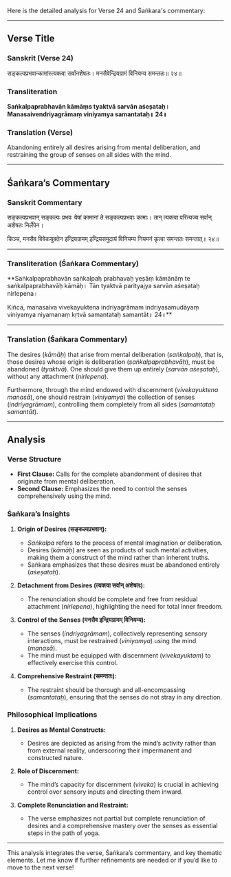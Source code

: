 Here is the detailed analysis for Verse 24 and Śaṅkara's commentary:

---

## Verse Title
### Sanskrit (Verse 24)
सङ्कल्पप्रभवान्कामांस्त्यक्त्वा सर्वानशेषतः।
मनसैवेन्द्रियग्रामं विनियम्य समन्ततः॥ २४॥

### Transliteration
**Saṅkalpaprabhavān kāmāṃs tyaktvā sarvān aśeṣataḥ।
Manasaivendriyagrāmaṃ viniyamya samantataḥ॥ 24॥**

### Translation (Verse)
Abandoning entirely all desires arising from mental deliberation,
and restraining the group of senses on all sides with the mind.

---

## Śaṅkara’s Commentary
### Sanskrit Commentary
सङ्कल्पप्रभवान् सङ्कल्पः प्रभवः येषां कामानां ते सङ्कल्पप्रभवाः कामाः।
तान् त्यक्त्वा परित्यज्य सर्वान् अशेषतः निर्लेपेन।

किञ्च, मनसैव विवेकयुक्तेन इन्द्रियग्रामम् इन्द्रियसमुदायं
विनियम्य नियमनं कृत्वा समन्ततः समन्तात्॥ २४॥

---

### Transliteration (Śaṅkara Commentary)
**Saṅkalpaprabhavān saṅkalpaḥ prabhavaḥ yeṣāṃ kāmānāṃ te saṅkalpaprabhavāḥ kāmāḥ।
Tān tyaktvā parityajya sarvān aśeṣataḥ nirlepena।

Kiñca, manasaiva vivekayuktena indriyagrāmam indriyasamudāyaṃ
viniyamya niyamanaṃ kṛtvā samantataḥ samantāt॥ 24॥**

---

### Translation (Śaṅkara Commentary)
The desires (*kāmāḥ*) that arise from mental deliberation (*saṅkalpaḥ*),
that is, those desires whose origin is deliberation (*saṅkalpaprabhavāḥ*), must be abandoned (*tyaktvā*).
One should give them up entirely (*sarvān aśeṣataḥ*), without any attachment (*nirlepena*).

Furthermore, through the mind endowed with discernment (*vivekayuktena manasā*),
one should restrain (*viniyamya*) the collection of senses (*indriyagrāmam*),
controlling them completely from all sides (*samantataḥ samantāt*).

---

## Analysis

### Verse Structure
- **First Clause:** Calls for the complete abandonment of desires that originate from mental deliberation.
- **Second Clause:** Emphasizes the need to control the senses comprehensively using the mind.

### Śaṅkara’s Insights
1. **Origin of Desires (सङ्कल्पप्रभवान्):**
   - *Saṅkalpa* refers to the process of mental imagination or deliberation.
   - Desires (*kāmāḥ*) are seen as products of such mental activities, making them a construct of the mind rather than inherent truths.
   - Śaṅkara emphasizes that these desires must be abandoned entirely (*aśeṣataḥ*).

2. **Detachment from Desires (त्यक्त्वा सर्वान् अशेषतः):**
   - The renunciation should be complete and free from residual attachment (*nirlepena*), highlighting the need for total inner freedom.

3. **Control of the Senses (मनसैव इन्द्रियग्रामम् विनियम्य):**
   - The senses (*indriyagrāmam*), collectively representing sensory interactions, must be restrained (*viniyamya*) using the mind (*manasā*).
   - The mind must be equipped with discernment (*vivekayuktam*) to effectively exercise this control.

4. **Comprehensive Restraint (समन्ततः):**
   - The restraint should be thorough and all-encompassing (*samantataḥ*), ensuring that the senses do not stray in any direction.

### Philosophical Implications
1. **Desires as Mental Constructs:**
   - Desires are depicted as arising from the mind’s activity rather than from external reality, underscoring their impermanent and constructed nature.

2. **Role of Discernment:**
   - The mind’s capacity for discernment (*viveka*) is crucial in achieving control over sensory inputs and directing them inward.

3. **Complete Renunciation and Restraint:**
   - The verse emphasizes not partial but complete renunciation of desires and a comprehensive mastery over the senses as essential steps in the path of yoga.

---

This analysis integrates the verse, Śaṅkara’s commentary, and key thematic elements. Let me know if further refinements are needed or if you’d like to move to the next verse!
